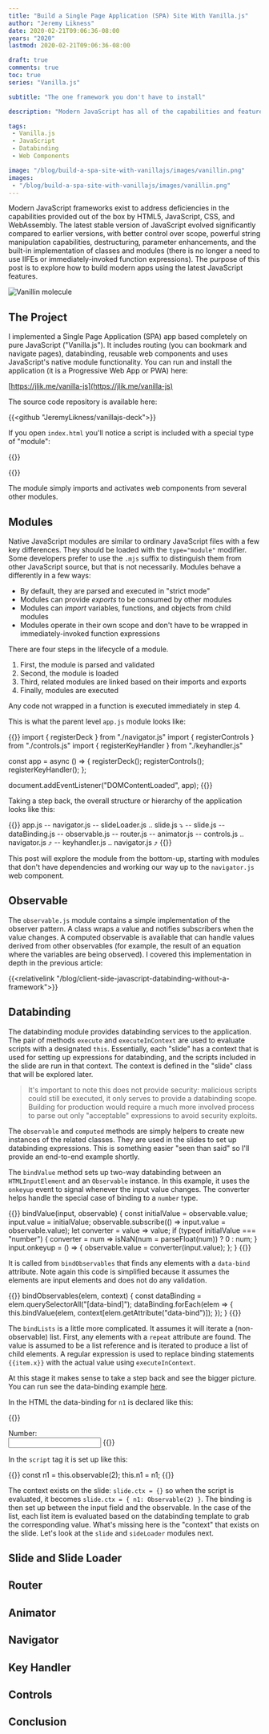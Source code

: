 ```yaml
---
title: "Build a Single Page Application (SPA) Site With Vanilla.js"
author: "Jeremy Likness"
date: 2020-02-21T09:06:36-08:00
years: "2020"
lastmod: 2020-02-21T09:06:36-08:00

draft: true
comments: true
toc: true
series: "Vanilla.js"

subtitle: "The one framework you don't have to install"

description: "Modern JavaScript has all of the capabilities and features necessary to build a complete Single Page Application (SPA) experience without relying on a framework. Learn how to use the latest language features like modules and web components to handle templates, animation, routing and databinding."

tags:
 - Vanilla.js 
 - JavaScript
 - Databinding
 - Web Components 

image: "/blog/build-a-spa-site-with-vanillajs/images/vanillin.png" 
images:
 - "/blog/build-a-spa-site-with-vanillajs/images/vanillin.png" 
---
```

Modern JavaScript frameworks exist to address deficiencies in the capabilities provided out of the box by HTML5, JavaScript, CSS, and WebAssembly. The latest stable version of JavaScript evolved significantly compared to earlier versions, with better control over scope, powerful string manipulation capabilities, destructuring, parameter enhancements, and the built-in implementation of classes and modules (there is no longer a need to use IIFEs or immediately-invoked function expressions). The purpose of this post is to explore how to build modern apps using the latest JavaScript features.

![Vanillin molecule](/blog/build-a-spa-site-with-vanillajs/images/vanillin.png)

## The Project

I implemented a Single Page Application (SPA) app based completely on pure JavaScript ("Vanilla.js"). It includes routing (you can bookmark and navigate pages), databinding, reusable web components and uses JavaScript's native module functionality. You can run and install the application (it is a Progressive Web App or PWA) here:

<i class="fas fa-external-link-alt"></i> [https://jlik.me/vanilla-js](https://jlik.me/vanilla-js)

The source code repository is available here:

{{<github "JeremyLikness/vanillajs-deck">}}

If you open `index.html` you'll notice a script is included with a special type of "module":

{{<highlight html>}}
<script type="module" src="./js/app.js"></script>
{{</highlight>}}

The module simply imports and activates web components from several other modules.

## Modules

Native JavaScript modules are similar to ordinary JavaScript files with a few key differences. They should be loaded with the `type="module"` modifier. Some developers prefer to use the `.mjs` suffix to distinguish them from other JavaScript source, but that is not necessarily. Modules behave a differently in a few ways:

* By default, they are parsed and executed in "strict mode"
* Modules can provide _exports_ to be consumed by other modules
* Modules can _import_ variables, functions, and objects from child modules
* Modules operate in their own scope and don't have to be wrapped in immediately-invoked function expressions

There are four steps in the lifecycle of a module.

1. First, the module is parsed and validated
2. Second, the module is loaded
3. Third, related modules are linked based on their imports and exports
4. Finally, modules are executed

Any code not wrapped in a function is executed immediately in step 4.

This is what the parent level `app.js` module looks like:

{{<highlight JavaScript>}}
import { registerDeck } from "./navigator.js"
import { registerControls } from "./controls.js"
import { registerKeyHandler } from "./keyhandler.js"

const app = async () => {
    registerDeck();
    registerControls();
    registerKeyHandler();
};

document.addEventListener("DOMContentLoaded", app);
{{</highlight>}}

Taking a step back, the overall structure or hierarchy of the application looks like this:

{{<highlight text>}}
app.js 
-- navigator.js 
   -- slideLoader.js
      .. slide.js ⤵
   -- slide.js
      -- dataBinding.js
         -- observable.js
   -- router.js
   -- animator.js
-- controls.js
   .. navigator.js ⤴
-- keyhandler.js
   .. navigator.js ⤴
{{</highlight>}}

This post will explore the module from the bottom-up, starting with modules that don't have dependencies and working our way up to the `navigator.js` web component.

## Observable

The `observable.js` module contains a simple implementation of the observer pattern. A class wraps a value and notifies subscribers when the value changes. A computed observable is available that can handle values derived from other observables (for example, the result of an equation where the variables are being observed). I covered this implementation in depth in the previous article:

{{<relativelink "/blog/client-side-javascript-databinding-without-a-framework">}}

## Databinding

The databinding module provides databinding services to the application. The pair of methods `execute` and `executeInContext` are used to evaluate scripts with a designated `this`. Essentially, each "slide" has a context that is used for setting up expressions for databinding, and the scripts included in the slide are run in that context. The context is defined in the "slide" class that will be explored later.

> It's important to note this does not provide security: malicious scripts could still be executed, it only serves to provide a databinding scope. Building for production would require a much more involved process to parse out only "acceptable" expressions to avoid security exploits.

The `observable` and `computed` methods are simply helpers to create new instances of the related classes. They are used in the slides to set up databinding expressions. This is something easier "seen than said" so I'll provide an end-to-end example shortly.

The `bindValue` method sets up two-way databinding between an `HTMLInputElement` and an `Observable` instance. In this example, it uses the `onkeyup` event to signal whenever the input value changes. The converter helps handle the special case of binding to a `number` type.

{{<highlight JavaScript>}}
bindValue(input, observable) {
   const initialValue = observable.value;
   input.value = initialValue;
   observable.subscribe(() => input.value = observable.value);
   let converter = value => value;
   if (typeof initialValue === "number") {
      converter = num => isNaN(num = parseFloat(num)) ? 0 : num;
   }
   input.onkeyup = () => {
      observable.value = converter(input.value);
   };
}
{{</highlight>}}

It is called from `bindObservables` that finds any elements with a `data-bind` attribute. Note again this code is simplified because it assumes the elements are input elements and does not do any validation.

{{<highlight JavaScript>}}
 bindObservables(elem, context) {
   const dataBinding = elem.querySelectorAll("[data-bind]");
   dataBinding.forEach(elem => {
      this.bindValue(elem, 
         context[elem.getAttribute("data-bind")]);
   });
}
{{</highlight>}}

The `bindLists` is a little more complicated. It assumes it will iterate a (non-observable) list. First, any elements with a `repeat` attribute are found. The value is assumed to be a list reference and is iterated to produce a list of child elements. A regular expression is used to replace binding statements `{{item.x}}` with the actual value using `executeInContext`.

At this stage it makes sense to take a step back and see the bigger picture. You can run see the data-binding example <i class="fas fa-external-link-alt"></i> [here](https://jlikme.z13.web.core.windows.net/vanillajs/#23).

In the HTML the data-binding for `n1` is declared like this:

{{<highlight HTML>}}
<label for="first">
   <div>Number:</div>
   <input type="text" id="first" data-bind="n1"/>
</label>
{{</highlight>}}

In the `script` tag it is set up like this:

{{<highlight JavaScript>}}
const n1 = this.observable(2);
this.n1 = n1;
{{</highlight>}}

The context exists on the slide: `slide.ctx = {}` so when the script is evaluated, it becomes `slide.ctx = { n1: Observable(2) }`. The binding is then set up between the input field and the observable. In the case of the list, each list item is evaluated based on the databinding template to grab the corresponding value. What's missing here is the "context" that exists on the slide. Let's look at the `slide` and `sideLoader` modules next.

## Slide and Slide Loader



## Router

## Animator

## Navigator

## Key Handler

## Controls

## Conclusion
